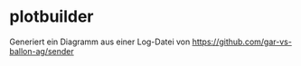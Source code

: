 # plotbuilder
Generiert ein Diagramm aus einer Log-Datei von https://github.com/gar-vs-ballon-ag/sender
